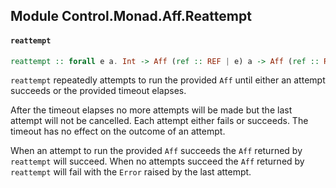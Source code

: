 ## Module Control.Monad.Aff.Reattempt

#### `reattempt`

``` purescript
reattempt :: forall e a. Int -> Aff (ref :: REF | e) a -> Aff (ref :: REF | e) a
```

`reattempt` repeatedly attempts to run the provided `Aff` until either an attempt
succeeds or the provided timeout elapses.

After the timeout elapses no more attempts will be made but the last attempt will
not be cancelled. Each attempt either fails or succeeds. The timeout has no effect on
the outcome of an attempt.

When an attempt to run the provided `Aff` succeeds the `Aff` returned by `reattempt`
will succeed. When no attempts succeed the `Aff` returned by `reattempt` will fail
with the `Error` raised by the last attempt.


